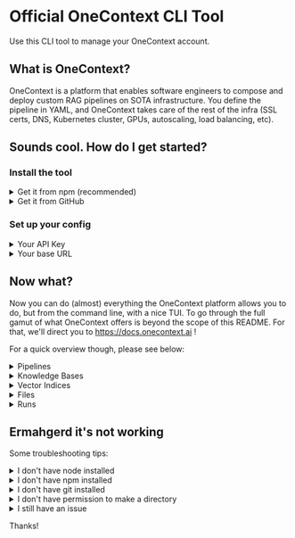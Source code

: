 # Official OneContext CLI Tool
Use this CLI tool to manage your OneContext account.

## What is OneContext?
OneContext is a platform that enables software engineers to compose and deploy custom RAG pipelines on SOTA infrastructure. You define the pipeline in YAML, and OneContext takes care of the rest of the infra (SSL certs, DNS, Kubernetes cluster, GPUs, autoscaling, load balancing, etc).

## Sounds cool. How do I get started?

### Install the tool
<details>
  
<summary>Get it from npm (recommended)</summary>

#### Install globally using npm
```zsh 
npm install -g @onecontext/cli
```

</details>

<details>

<summary>Get it from GitHub</summary>

#### Clone this repo
```zsh 
git clone https://github.com/onecontext/cli.git
```
#### Build it
```zsh
cd cli
npm run build
```
#### Make it available
```zsh
npm link
```

</details>



### Set up your config

<details>

<summary>Your API Key</summary>

#### Run the below to set your API key
```zsh
onecli config set-api-key
```
##### Don't have an API key?
You can get one [here](https://onecontext.ai/settings)

</details>

<details>
<summary>Your base URL</summary>

##### You can (probably) skip this steph
The default base URL for the serverless platform is `https://api.onecontext.ai/v1/`. You'll only need to set a custom base URL if you are on the dedicated plan and have a custom domain. Users on the dedicated plan have a custom GPU cluster set up just for them on their subdomain.

#### Run the below to set your base URL
```zsh
onecli config set-base-url
```

</details>

## Now what?

Now you can do (almost) everything the OneContext platform allows you to do, but from the command line, with a nice TUI. To go through the full gamut of what OneContext offers is beyond the scope of this README. For that, we'll direct you to https://docs.onecontext.ai !

For a quick overview though, please see below:

<details>
<summary>Pipelines</summary>

### List your pipelines
```zsh 
onecli pipeline list
```
This will list your pipelines like so.

<img width="524" alt="Screenshot 2024-05-14 at 21 07 59" src="https://github.com/onecontext/cli/assets/43931816/f6e59572-d9e9-49e7-93e3-817598b5e68b">

Hint: pass a --verbose flag if you want to view the full yaml file for each pipeline.


### Create a new pipeline
```zsh
onecli pipeline create --pipeline-name=index_pipeline --pipeline-yaml=example_yamls/index_pipeline.yaml && \
onecli pipeline create --pipeline-name=retrieve_fast --pipeline-yaml=example_yamls/retriever_pipeline.yaml
```
This command will create a pipeline according to the specification in the provided yaml file.


### Delete a pipeline
```zsh
onecli pipeline delete --pipeline-name=index_pipeline
```
This will ask you for confirmation Yes / No before proceeding.

### Run a pipeline
```zsh
onecli pipeline run sync --pipeline-name=retriever_pipeline
```

### Run a pipeline with overrides to certain fields
```zsh
onecli pipeline run sync --pipeline-name=retrieve_fast --override-args='{"retriever" : {"query" : "the difference between ipv4 and ipv6 and what it means for the internet", "top_k": 1}}'
```
As this is a retriever pipeline, it will return a list of chunks from the vector index. As we've set _top_k_ equal to 1, there will be just one chunk in the list.

<img width="807" alt="image" src="https://github.com/onecontext/cli/assets/43931816/5028b59b-f914-4220-9615-d84ef4ad11f7">


</details>

<details>
<summary>Knowledge Bases</summary>

### List your knowledge bases
```zsh 
onecli knowledge-base list
```

<img width="648" alt="image" src="https://github.com/onecontext/cli/assets/43931816/b1f4fc9e-5a73-4525-9eb1-e8bcbf39d10d">


### Create a new knowledge bases
```zsh
onecli knowledge-base create --knowledge-base-name=demo_kb
```
This will create a new knowledge base you can upload files to.

### Delete a knowledge base
```zsh
onecli knowledge-base delete --knowledge-base-name=demo_kb
```
This will ask you for confirmation Yes / No before deleting.
Note, all the files, chunks, and embeddings connected to this Knowledge Base will be deleted.

</details>


<details>
<summary>Vector Indices</summary>

### List your vector indices
```zsh 
onecli vector-index list
```

<img width="646" alt="image" src="https://github.com/onecontext/cli/assets/43931816/b39ae057-e78e-4434-8d81-9746a568de3e">


### Create a new vector index
```zsh
onecli vector-index create --vector-index-name=demo_vi --model-name=BAAI/bge-base-en-v1.5
```
Note you must pass both the vector index name, _and_ the model name (because each vector index is tied to a particular embedding model).

### Delete a vector index
```zsh
onecli vector-index delete --vector-index-name=demo_vi
```
This will ask you for confirmation Yes / No before deleting.
Note all the embeddings in this vector index will be deleted.
The source files will remain in the knowledge base.

</details>

<details>
<summary>Files</summary>

### List the files in a knowledge base
```zsh 
onecli knowledge-base files list --knowledge-base-name=rm_kb
```
<img width="810" alt="image" src="https://github.com/onecontext/cli/assets/43931816/c55daa5b-d32e-4668-89ae-e90df87f1300">


### Upload a new file to a knowledge base
```zsh
onecli knowledge-base upload file --knowledge-base-name=rm_kb
```
A file picker TUI will open, showing all files in the current directory. If you select a file, it will upload the selected file to the knowledge base.

<img width="804" alt="image" src="https://github.com/onecontext/cli/assets/43931816/9648fd42-3361-453f-ba14-7913d61844dc">

Confirmation will be shown like so:

<img width="807" alt="image" src="https://github.com/onecontext/cli/assets/43931816/f245ea1b-1fab-4b97-929c-d45d89dae47c">


### Upload a new directory of files to a knowledge base
```zsh
onecli knowledge-base upload directory --knowledge-base-name=rm_kb
```
A file picker TUI will open, showing all files in the current directory. If you select a directory, it will upload all PDF, .txt, .docx, and .md within that directory. Confirmation will be shown like so:

<img width="810" alt="image" src="https://github.com/onecontext/cli/assets/43931816/a3db3c6c-b1e9-4c04-9031-79ce313887e7">


### Delete a file from a knowledge base
```zsh
onecli knowledge-base files delete select --knowledge-base-name=rm_kb
```

A file picker TUI will open, showing all files in the current knowledge base (on the server). If you select a file, it will ask you for confirmation Yes / No before deleting. If you delete it, all associated chunks and embeddings will also be deleted.



</details>


<details>
<summary>Runs</summary>

### List the runs executed on your account
```zsh 
onecli pipeline run status
```

<img width="809" alt="image" src="https://github.com/onecontext/cli/assets/43931816/a0d75d2c-66ac-4f85-bb14-9f2215438331">

### Show a particular run
```zsh
onecli pipeline run status --runid=24b554e89fc64e97955cf06e0e14dfc2
```
<img width="807" alt="image" src="https://github.com/onecontext/cli/assets/43931816/d3328615-0aa4-4f13-9175-8f9f5bf18f4f">


### Output the steps for a run
```zsh
onecli pipeline run status --runid=24b554e89fc64e97955cf06e0e14dfc2 --show-steps
```
<img width="805" alt="image" src="https://github.com/onecontext/cli/assets/43931816/c864fb70-b9aa-4a9b-8bee-58c34a9a3fcc">

Hint: omit the "runid" selector to show this output for _all_ runs on the account.

### Show the full config for the run
```zsh
onecli pipeline run status --runid=24b554e89fc64e97955cf06e0e14dfc2 --show-config
```
<img width="806" alt="image" src="https://github.com/onecontext/cli/assets/43931816/f99b99f8-b2dd-464d-9143-9a7cf9f4551b">

Hint: omit the "runid" selector to show this output for _all_ runs on the account.

### Filter the above by further parameters

If you have multiple runs, you can also further refine the output by passing flags such as:
```skip``` and ```limit``` (for pagination).
```sort``` to sort by a field on the run.
```date-created-gte``` to only show runs with a date greater than or equal to the provided date.
```date-created-lte``` to only show runs with a date less than or equal to the provided date.
```status``` to only show runs with a particular status (e.g. "RUNNING").

For more information execute the below command:
```zsh
onecli pipeline run status -h
```


</details>




## Ermahgerd it's not working
Some troubleshooting tips:


<details>

<summary>I don't have node installed</summary>

### Get it from the interweb
```zsh
curl -fsSL https://deb.nodesource.com/setup_20.x | sudo -E bash -
```
When that's done, run:
```zsh
sudo apt-get install -y nodejs=20.13.1-1nodesource1
```


</details>

<details>

<summary>I don't have npm installed</summary>

### Get it via apt-get
```zsh
sudo apt-get install npm
```

</details>

<details>

<summary>I don't have git installed</summary>

### Get it via apt-get
```zsh
sudo apt-get install git
```

</details>


<details>

<summary>I don't have permission to make a directory</summary>

### Try it with sudo
i.e. instead of:
```zsh
npm install -g @onecontext/cli
```
try:
```zsh
sudo npm install -g @onecontext/cli
```

</details>

<details>

<summary>I still have an issue</summary>

### Create an issue in this repo
We'll get back to you ASAP, or one of our helpful community will beat us to it.

### Email us
Always happy to hear from our users! Please feel free to reach out. [help](mailto:help@onecontext.ai)

</details>

Thanks!
